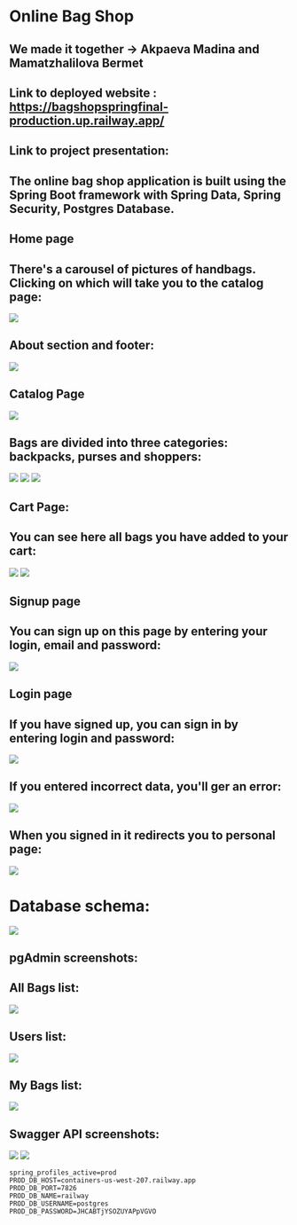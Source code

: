 # Online Bag Shop
## We made it together -> Akpaeva Madina and Mamatzhalilova Bermet
## Link to deployed website : https://bagshopspringfinal-production.up.railway.app/
## Link to project presentation: 
## The online bag shop application is built using the Spring Boot framework with Spring Data, Spring Security, Postgres Database.
## Home page
## There's a carousel of pictures of handbags. Clicking on which will take you to the catalog page:
![](bag_1.png)
## About section and footer:
![](bag_2.png)
## Catalog Page
![](bag_3.png)
## Bags are divided into three categories: backpacks, purses and shoppers:
![](bag_4.png)
![](bag_5.png)
![](bag_6.png)
## Cart Page:
## You can see here all bags you have added to your cart:
![](bag_7.png)
![](bag_8.png)
## Signup page
## You can sign up on this page by entering your login, email and password:
![](bag_9.png)
## Login page
## If you have signed up, you can sign in by entering login and password:
![](bag_10.png)
## If you entered incorrect data, you'll ger an error:
![](bag_11.png)
## When you signed in it redirects you to personal page:
![](bag_12.png)
# Database schema:
![](bag_13.png)
## pgAdmin screenshots:
## All Bags list:
![](bag_14.png)
## Users list:
![](bag_15.png)
## My Bags list:
![](bag_16.png)
## Swagger API screenshots:
![](bag_17.png)
![](bag_18.png)





```properties
spring_profiles_active=prod
PROD_DB_HOST=containers-us-west-207.railway.app
PROD_DB_PORT=7826
PROD_DB_NAME=railway
PROD_DB_USERNAME=postgres
PROD_DB_PASSWORD=JHCABTjYSOZUYAPpVGVO
```

